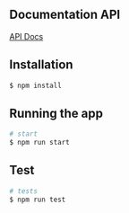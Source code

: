 

## Documentation API

[API Docs](https://api-challengedev.herokuapp.com/api/documentation)

## Installation

```bash
$ npm install
```

## Running the app

```bash
# start
$ npm run start

```

## Test

```bash
# tests
$ npm run test

```
